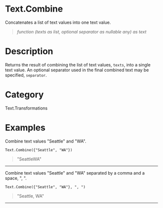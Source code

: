 ﻿# Text.Combine
Concatenates a list of text values into one text value.
> _function (texts as list, optional separator as nullable any) as text_
# Description 
Returns the result of combining the list of text values, <code>texts</code>, into a single text value. 
An optional separator used in the final combined text may be specified, <code>separator</code>.
# Category 
Text.Transformations
# Examples 
Combine text values "Seattle" and "WA".
```
Text.Combine({"Seattle", "WA"})
```
> "SeattleWA"
***
Combine text values "Seattle" and "WA" separated by a comma and a space, ", ".
```
Text.Combine({"Seattle", "WA"}, ", ")
```
> "Seattle, WA"
***
